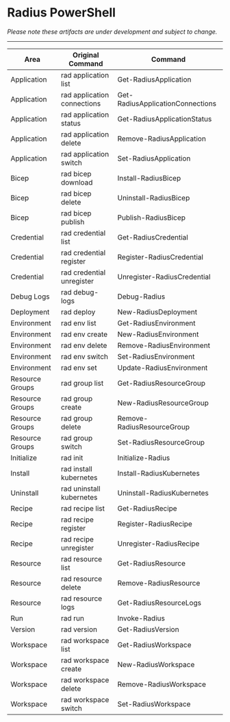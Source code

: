 # Radius PowerShell

_Please note these artifacts are under development and subject to change._

---

| Area            | Original Command            | Command                          |
| --------------- | --------------------------- | -------------------------------- |
| Application     | rad application list        | Get-RadiusApplication            |
| Application     | rad application connections | Get-RadiusApplicationConnections |
| Application     | rad application status      | Get-RadiusApplicationStatus      |
| Application     | rad application delete      | Remove-RadiusApplication         |
| Application     | rad application switch      | Set-RadiusApplication            |
| Bicep           | rad bicep download          | Install-RadiusBicep              |
| Bicep           | rad bicep delete            | Uninstall-RadiusBicep            |
| Bicep           | rad bicep publish           | Publish-RadiusBicep              |
| Credential      | rad credential list         | Get-RadiusCredential             |
| Credential      | rad credential register     | Register-RadiusCredential        |
| Credential      | rad credential unregister   | Unregister-RadiusCredential      |
| Debug Logs      | rad debug-logs              | Debug-Radius                     |
| Deployment      | rad deploy                  | New-RadiusDeployment             |
| Environment     | rad env list                | Get-RadiusEnvironment            |
| Environment     | rad env create              | New-RadiusEnvironment            |
| Environment     | rad env delete              | Remove-RadiusEnvironment         |
| Environment     | rad env switch              | Set-RadiusEnvironment            |
| Environment     | rad env set                 | Update-RadiusEnvironment         |
| Resource Groups | rad group list              | Get-RadiusResourceGroup          |
| Resource Groups | rad group create            | New-RadiusResourceGroup          |
| Resource Groups | rad group delete            | Remove-RadiusResourceGroup       |
| Resource Groups | rad group switch            | Set-RadiusResourceGroup          |
| Initialize      | rad init                    | Initialize-Radius                |
| Install         | rad install kubernetes      | Install-RadiusKubernetes         |
| Uninstall       | rad uninstall kubernetes    | Uninstall-RadiusKubernetes       |
| Recipe          | rad recipe list             | Get-RadiusRecipe                 |
| Recipe          | rad recipe register         | Register-RadiusRecipe            |
| Recipe          | rad recipe unregister       | Unregister-RadiusRecipe          |
| Resource        | rad resource list           | Get-RadiusResource               |
| Resource        | rad resource delete         | Remove-RadiusResource            |
| Resource        | rad resource logs           | Get-RadiusResourceLogs           |
| Run             | rad run                     | Invoke-Radius                    |
| Version         | rad version                 | Get-RadiusVersion                |
| Workspace       | rad workspace list          | Get-RadiusWorkspace              |
| Workspace       | rad workspace create        | New-RadiusWorkspace              |
| Workspace       | rad workspace delete        | Remove-RadiusWorkspace           |
| Workspace       | rad workspace switch        | Set-RadiusWorkspace              |
